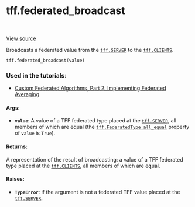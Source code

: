 <div itemscope itemtype="http://developers.google.com/ReferenceObject">
<meta itemprop="name" content="tff.federated_broadcast" />
<meta itemprop="path" content="Stable" />
</div>

# tff.federated_broadcast

<table class="tfo-notebook-buttons tfo-api" align="left">
</table>

<a target="_blank" href="http://github.com/tensorflow/federated/tree/master/tensorflow_federated/python/core/api/intrinsics.py">View
source</a>

Broadcasts a federated value from the
<a href="../tff.md#SERVER"><code>tff.SERVER</code></a> to the
<a href="../tff.md#CLIENTS"><code>tff.CLIENTS</code></a>.

```python
tff.federated_broadcast(value)
```

### Used in the tutorials:

*   [Custom Federated Algorithms, Part 2: Implementing Federated Averaging](https://www.tensorflow.org/federated/tutorials/custom_federated_algorithms_2)

#### Args:

*   <b>`value`</b>: A value of a TFF federated type placed at the
    <a href="../tff.md#SERVER"><code>tff.SERVER</code></a>, all members of which
    are equal (the
    <a href="../tff/FederatedType.md#all_equal"><code>tff.FederatedType.all_equal</code></a>
    property of `value` is `True`).

#### Returns:

A representation of the result of broadcasting: a value of a TFF federated type
placed at the <a href="../tff.md#CLIENTS"><code>tff.CLIENTS</code></a>, all
members of which are equal.

#### Raises:

*   <b>`TypeError`</b>: if the argument is not a federated TFF value placed at
    the <a href="../tff.md#SERVER"><code>tff.SERVER</code></a>.
